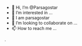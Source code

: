 - 👋 Hi, I’m @Parsagostar
- 👀 I’m interested in ...
- 🌱 I am parsagostar
- 💞️ I’m looking to collaborate on ...
- 📫 How to reach me ...

<!---
Parsagostar/Parsagostar is a ✨ special ✨ repository because its `README.md` (this file) appears on your GitHub profile.
You can click the Preview link to take a look at your changes.
--->.
